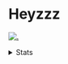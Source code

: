 # Heyzzz  

[![.](https://skillicons.dev/icons?i=js,ts,nextjs,nestjs,mongodb)](https://skillicons.dev)  

<details>
<summary>Stats</summary
<!--START_SECTION:waka-->

```txt
TypeScript        9 hrs 53 mins   ██████████████████▒░░░░░░   73.53 %
Rust              2 hrs           ███▓░░░░░░░░░░░░░░░░░░░░░   14.92 %
Python            34 mins         █░░░░░░░░░░░░░░░░░░░░░░░░   04.33 %
JavaScript        22 mins         ▓░░░░░░░░░░░░░░░░░░░░░░░░   02.77 %
JSON              14 mins         ▒░░░░░░░░░░░░░░░░░░░░░░░░   01.79 %
```

<!--END_SECTION:waka-->
</details>
